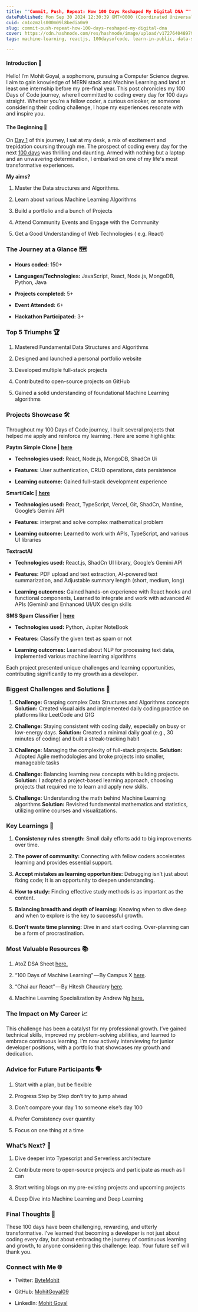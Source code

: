 ```yaml
---
title: ""Commit, Push, Repeat: How 100 Days Reshaped My Digital DNA ""
datePublished: Mon Sep 30 2024 12:30:39 GMT+0000 (Coordinated Universal Time)
cuid: cm1ozmzls000m09l8bedia0n9
slug: commit-push-repeat-how-100-days-reshaped-my-digital-dna
cover: https://cdn.hashnode.com/res/hashnode/image/upload/v1727640489791/06bd858a-1ead-4b70-8d84-8f5896880e71.jpeg
tags: machine-learning, reactjs, 100daysofcode, learn-in-public, data-structure-and-algorithms

---
```


#### Introduction 👋

Hello! I’m Mohit Goyal, a sophomore, pursuing a Computer Science degree. I aim to gain knowledge of MERN stack and Machine Learning and land at least one internship before my pre-final year. This post chronicles my 100 Days of Code journey, where I committed to coding every day for 100 days straight. Whether you’re a fellow coder, a curious onlooker, or someone considering their coding challenge, I hope my experiences resonate with and inspire you.

#### The Beginning 🌱

On [Day 1](https://x.com/ByteMohit/status/1803687281984938116) of this journey, I sat at my desk, a mix of excitement and trepidation coursing through me. The prospect of coding every day for the next [100 days](https://x.com/ByteMohit/status/1839725624530796940) was thrilling and daunting. Armed with nothing but a laptop and an unwavering determination, I embarked on one of my life's most transformative experiences.

**My aims?**

1. Master the Data structures and Algorithms.
    
2. Learn about various Machine Learning Algorithms
    
3. Build a portfolio and a bunch of Projects
    
4. Attend Community Events and Engage with the Community
    
5. Get a Good Understanding of Web Technologies ( e.g. React)
    

### The Journey at a Glance 🗺️

* **Hours coded:** 150+
    
* **Languages/Technologies:** JavaScript, React, Node.js, MongoDB, Python, Java
    
* **Projects completed:** 5+
    
* **Event Attended:** 6+
    
* **Hackathon Participated:** 3+
    

### Top 5 Triumphs 🏆

1. Mastered Fundamental Data Structures and Algorithms
    
2. Designed and launched a personal portfolio website
    
3. Developed multiple full-stack projects
    
4. Contributed to open-source projects on GitHub
    
5. Gained a solid understanding of foundational Machine Learning algorithms
    

### Projects Showcase 🛠️

Throughout my 100 Days of Code journey, I built several projects that helped me apply and reinforce my learning. Here are some highlights:

**Paytm Simple Clone |** [**here**](https://github.com/MohitGoyal09/paytm-simple)

* **Technologies used:** React, Node.js, MongoDB, ShadCn Ui
    
* **Features:** User authentication, CRUD operations, data persistence
    
* **Learning outcome:** Gained full-stack development experience
    

**SmartiCalc |** [**here**](https://github.com/MohitGoyal09/SmartiCalc)

* **Technologies used:** React, TypeScript, Vercel, Git, ShadCn, Mantine, Google’s Gemini API
    
* **Features:** interpret and solve complex mathematical problem
    
* **Learning outcome:** Learned to work with APIs, TypeScript, and various UI libraries
    

**TextractAI**

* **Technologies used:** React.js, ShadCn UI library, Google’s Gemini API
    
* **Features:** PDF upload and text extraction, AI-powered text summarization, and Adjustable summary length (short, medium, long)
    
* **Learning outcomes:** Gained hands-on experience with React hooks and functional components, Learned to integrate and work with advanced AI APIs (Gemini) and Enhanced UI/UX design skills
    

**SMS Spam Classifier |** [**here**](https://github.com/MohitGoyal09/SMS-spam)

* **Technologies used:** Python, Jupiter NoteBook
    
* **Features:** Classify the given text as spam or not
    
* **Learning outcomes:** Learned about NLP for processing text data, implemented various machine learning algorithms
    

Each project presented unique challenges and learning opportunities, contributing significantly to my growth as a developer.

### Biggest Challenges and Solutions 💪

1. **Challenge:** Grasping complex Data Structures and Algorithms concepts **Solution:** Created visual aids and implemented daily coding practice on platforms like LeetCode and GfG
    
2. **Challenge:** Staying consistent with coding daily, especially on busy or low-energy days. **Solution:** Created a minimal daily goal (e.g., 30 minutes of coding) and built a streak-tracking habit
    
3. **Challenge:** Managing the complexity of full-stack projects. **Solution:** Adopted Agile methodologies and broke projects into smaller, manageable tasks
    
4. **Challenge:** Balancing learning new concepts with building projects. **Solution:** I adopted a project-based learning approach, choosing projects that required me to learn and apply new skills.
    
5. **Challenge:** Understanding the math behind Machine Learning algorithms **Solution:** Revisited fundamental mathematics and statistics, utilizing online courses and visualizations.
    

### Key Learnings 🧠

1. **Consistency rules strength:** Small daily efforts add to big improvements over time.
    
2. **The power of community:** Connecting with fellow coders accelerates learning and provides essential support.
    
3. **Accept mistakes as learning opportunities:** Debugging isn’t just about fixing code; It is an opportunity to deepen understanding.
    
4. **How to study:** Finding effective study methods is as important as the content.
    
5. **Balancing breadth and depth of learning:** Knowing when to dive deep and when to explore is the key to successful growth.
    
6. **Don’t waste time planning:** Dive in and start coding. Over-planning can be a form of procrastination.
    

### Most Valuable Resources 📚

1. AtoZ DSA Sheet [here.](https://takeuforward.org/strivers-a2z-dsa-course/strivers-a2z-dsa-course-sheet-2/)
    
2. “100 Days of Machine Learning” — By Campus X [here](https://youtube.com/playlist?list=PLKnIA16_Rmvbr7zKYQuBfsVkjoLcJgxHH&si=xeqoCqdH-X-Mgr65).
    
3. “Chai aur React” — By Hitesh Chaudary [here](https://youtube.com/playlist?list=PLu71SKxNbfoDqgPchmvIsL4hTnJIrtige&si=vVm0RWZkGXBSaORB).
    
4. Machine Learning Specialization by Andrew Ng [here.](https://www.coursera.org/specializations/machine-learning-introduction)
    

### The Impact on My Career 📈

This challenge has been a catalyst for my professional growth. I’ve gained technical skills, improved my problem-solving abilities, and learned to embrace continuous learning. I’m now actively interviewing for junior developer positions, with a portfolio that showcases my growth and dedication.

### Advice for Future Participants 🗣️

1. Start with a plan, but be flexible
    
2. Progress Step by Step don’t try to jump ahead
    
3. Don’t compare your day 1 to someone else’s day 100
    
4. Prefer Consistency over quantity
    
5. Focus on one thing at a time
    

### What’s Next? 🚀

1. Dive deeper into Typescript and Serverless architecture
    
2. Contribute more to open-source projects and participate as much as I can
    
3. Start writing blogs on my pre-existing projects and upcoming projects
    
4. Deep Dive into Machine Learning and Deep Learning
    

### Final Thoughts 💭

These 100 days have been challenging, rewarding, and utterly transformative. I’ve learned that becoming a developer is not just about coding every day, but about embracing the journey of continuous learning and growth, to anyone considering this challenge: leap. Your future self will thank you.

### Connect with Me 🌐

* Twitter: [ByteMohit](https://x.com/ByteMohit)
    
* GitHub: [MohitGoyal09](https://github.com/MohitGoyal09)
    
* LinkedIn: [Mohit Goyal](http://www.linkedin.com/in/mohit-goyal09)